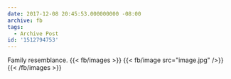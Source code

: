 ```yaml
---
date: 2017-12-08 20:45:53.000000000 -08:00
archive: fb
tags: 
  - Archive Post
id: '1512794753'
---
```


Family resemblance.
{{< fb/images >}}
{{< fb/image src="image.jpg" />}}
{{< /fb/images >}}
